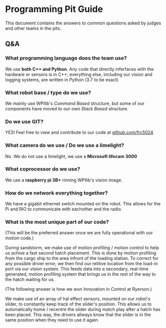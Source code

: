 # Programming Pit Guide
This document contains the answers to common questions asked by judges and other teams in the pits.

## Q&A

### What programming language does the team use?
We use **both C++ and Python**. Any code that directly inferfaces with the hardware or sensors is in C++, everything else, including our vision and logging systems, are written in Python (3.7 to be exact)

### What robot base / type do we use?
We mainly use WPIlib's *Command Based* structure, but some of our components have moved to our own *Stack Based* structure.

### Do we use GIT?
YES! Feel free to view and contribute to our code at [github.com/frc5024](https://github.com/frc5024)

### What camera do we use / Do we use a limelight?
No. We do not use a limelight, we use a **Microsoft lifecam 3000**

### What coprocessor do we use?
We use a **raspberry pi 3B+** rinning WPIlib's vision image.

### How do we network everything together?
We have a gigabit ethernet switch mounted on the robot. This allows for the Pi and RIO to communicate with eachother and the radio.

### What is the most unique part of our code?
(This will be the preferred answer once we are fully operational with our motion code.)

During sandstorm, we make use of motion profiling / motion control to help us achive a fast second hatch placement. This is done by motion profiling from the cargo ship to the area infront of the loading station. To correct for any possible driver error, we then find our relitive location from the load-in port via our vision system. This feeds data into a secondary, real-time generated, motion profiling system that brings us in the rest of the way to the hatch waiting for us.

(The following answer is how we won Innovation in Control at Ryerson.)

We make use of an array of hal effect sensors, mounted on our robot's slider, to constantly keep track of the slider's position. This allows us to automatically home / recentre the slider during match play after a hatch has been placed. This way, the drivers allways know that the slider is in the same position when they need to use it again.

<!-- Global site tag (gtag.js) - Google Analytics -->
<script async src="https://www.googletagmanager.com/gtag/js?id=UA-139497732-2"></script>
<script>
  window.dataLayer = window.dataLayer || [];
  function gtag(){dataLayer.push(arguments);}
  gtag('js', new Date());

  gtag('config', 'UA-139497732-2');
</script>
